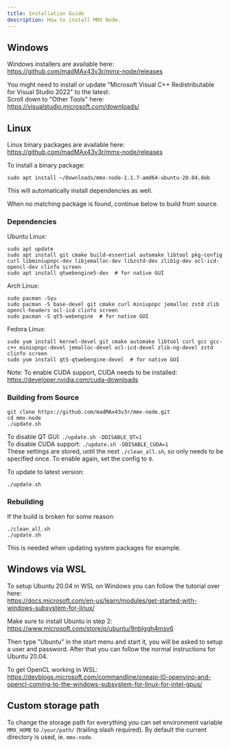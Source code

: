 ```yaml
---
title: Installation Guide
description: How to install MMX Node.
---
```


## Windows

Windows installers are available here: https://github.com/madMAx43v3r/mmx-node/releases

You might need to install or update "Microsoft Visual C++ Redistributable for Visual Studio 2022" to the latest:\
Scroll down to "Other Tools" here: https://visualstudio.microsoft.com/downloads/

## Linux

Linux binary packages are available here: https://github.com/madMAx43v3r/mmx-node/releases

To install a binary package:
```
sudo apt install ~/Downloads/mmx-node-1.1.7-amd64-ubuntu-20.04.deb
```
This will automatically install dependencies as well.

When no matching package is found, continue below to build from source.

### Dependencies

Ubuntu Linux:
```
sudo apt update
sudo apt install git cmake build-essential automake libtool pkg-config curl libminiupnpc-dev libjemalloc-dev libzstd-dev zlib1g-dev ocl-icd-opencl-dev clinfo screen
sudo apt install qtwebengine5-dev  # for native GUI
```

Arch Linux:
```
sudo pacman -Syu
sudo pacman -S base-devel git cmake curl miniupnpc jemalloc zstd zlib opencl-headers ocl-icd clinfo screen
sudo pacman -S qt5-webengine  # for native GUI
```

Fedora Linux:
```
sudo yum install kernel-devel git cmake automake libtool curl gcc gcc-c++ miniupnpc-devel jemalloc-devel ocl-icd-devel zlib-ng-devel zstd clinfo screen
sudo yum install qt5-qtwebengine-devel  # for native GUI
```

Note: To enable CUDA support, CUDA needs to be installed: https://developer.nvidia.com/cuda-downloads

### Building from Source

```
git clone https://github.com/madMAx43v3r/mmx-node.git
cd mmx-node
./update.sh
```

To disable QT GUI: `./update.sh -DDISABLE_QT=1` \
To disable CUDA support: `./update.sh -DDISABLE_CUDA=1` \
These settings are stored, until the next `./clean_all.sh`, so only needs to be specified once. To enable again, set the config to `0`.

To update to latest version:
```
./update.sh
```

### Rebuilding

If the build is broken for some reason:
```
./clean_all.sh
./update.sh
```
This is needed when updating system packages for example.

## Windows via WSL

To setup Ubuntu 20.04 in WSL on Windows you can follow the tutorial over here: \
https://docs.microsoft.com/en-us/learn/modules/get-started-with-windows-subsystem-for-linux/

Make sure to install Ubuntu in step 2: https://www.microsoft.com/store/p/ubuntu/9nblggh4msv6

Then type "Ubuntu" in the start menu and start it, you will be asked to setup a user and password.
After that you can follow the normal instructions for Ubuntu 20.04.

To get OpenCL working in WSL:
https://devblogs.microsoft.com/commandline/oneapi-l0-openvino-and-opencl-coming-to-the-windows-subsystem-for-linux-for-intel-gpus/

## Custom storage path

To change the storage path for everything you can set environment variable `MMX_HOME` to `/your/path/` (trailing slash required). By default the current directory is used, ie. `mmx-node`.
